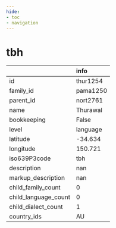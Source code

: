 ```yaml
---
hide:
- toc
- navigation
---
```

# tbh
|                      | info     |
|:---------------------|:---------|
| id                   | thur1254 |
| family_id            | pama1250 |
| parent_id            | nort2761 |
| name                 | Thurawal |
| bookkeeping          | False    |
| level                | language |
| latitude             | -34.634  |
| longitude            | 150.721  |
| iso639P3code         | tbh      |
| description          | nan      |
| markup_description   | nan      |
| child_family_count   | 0        |
| child_language_count | 0        |
| child_dialect_count  | 1        |
| country_ids          | AU       |